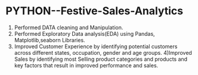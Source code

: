 # PYTHON--Festive-Sales-Analytics

1) Performed DATA cleaning and Manipulation.
2) Performed Exploratory Data analysis(EDA) using Pandas, Matplotlib,seaborn Libraries.
3) Improved Customer Experience  by identifying potential customers across different
states, occupation, gender and age groups.
4)Improved Sales  by identifying most Selling product categories and products and key factors
that result in improved performance and sales.

